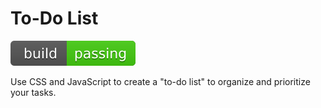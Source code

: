 # To-Do List

![Build-passing](https://github.com/amass3/To-Do-List/blob/main/SVG/build-passing.svg)

Use CSS and JavaScript to create a "to-do list" to organize and prioritize your tasks.

